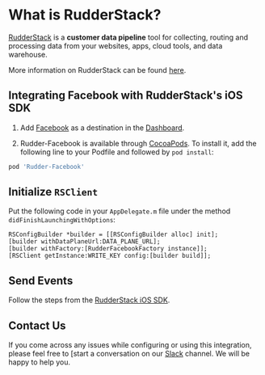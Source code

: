 # What is RudderStack?

[RudderStack](https://rudderstack.com/) is a **customer data pipeline** tool for collecting, routing and processing data from your websites, apps, cloud tools, and data warehouse.

More information on RudderStack can be found [here](https://github.com/rudderlabs/rudder-server).

## Integrating Facebook with RudderStack's iOS SDK

1. Add [Facebook](http://Facebook.google.com) as a destination in the [Dashboard](https://app.rudderstack.com/).

2. Rudder-Facebook is available through [CocoaPods](https://cocoapods.org). To install it, add the following line to your Podfile and followed by `pod install`:

```ruby
pod 'Rudder-Facebook'
```

## Initialize ```RSClient```

Put the following code in your ```AppDelegate.m``` file under the method ```didFinishLaunchingWithOptions```:

```
RSConfigBuilder *builder = [[RSConfigBuilder alloc] init];
[builder withDataPlaneUrl:DATA_PLANE_URL];
[builder withFactory:[RudderFacebookFactory instance]];
[RSClient getInstance:WRITE_KEY config:[builder build]];
```

## Send Events
Follow the steps from the [RudderStack iOS SDK](https://github.com/rudderlabs/rudder-sdk-ios).

## Contact Us

If you come across any issues while configuring or using this integration, please feel free to [start a conversation on our [Slack](https://resources.rudderstack.com/join-rudderstack-slack) channel. We will be happy to help you.
